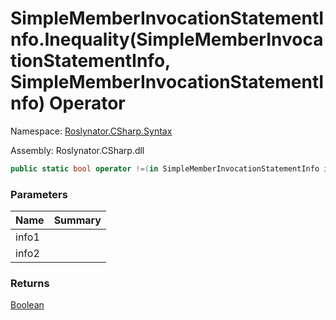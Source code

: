 # SimpleMemberInvocationStatementInfo\.Inequality\(SimpleMemberInvocationStatementInfo, SimpleMemberInvocationStatementInfo\) Operator

Namespace: [Roslynator.CSharp.Syntax](../../README.md)

Assembly: Roslynator\.CSharp\.dll

```csharp
public static bool operator !=(in SimpleMemberInvocationStatementInfo info1, in SimpleMemberInvocationStatementInfo info2)
```

### Parameters

| Name | Summary |
| ---- | ------- |
| info1 | |
| info2 | |

### Returns

[Boolean](https://docs.microsoft.com/en-us/dotnet/api/system.boolean)


